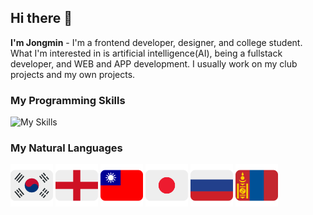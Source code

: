 ## Hi there 👋

**I'm Jongmin** - I'm a frontend developer, designer, and college student. What I'm interested in is artificial intelligence(AI), being a fullstack developer, and WEB and APP development. I usually work on my club projects and my own projects.

### My Programming Skills

![My Skills](https://skillicons.dev/icons?i=js,ts,html,css,react,nextjs,py,flutter,dart,kotlin,c,cpp,cs)

### My Natural Languages

<img src="./icons/korea.png" alt="Korean" width="68" /> <img src="./icons/england.png" alt="English" width="68" /> <img src="./icons/taiwan.png" alt="Taiwanese" width="68" /> <img src="./icons/japan.png" alt="Japanese" width="68" /> <img src="./icons/russia.png" alt="Russian" width="68" /> <img src="./icons/mongolia.png" alt="Mongolian" width="68" />
